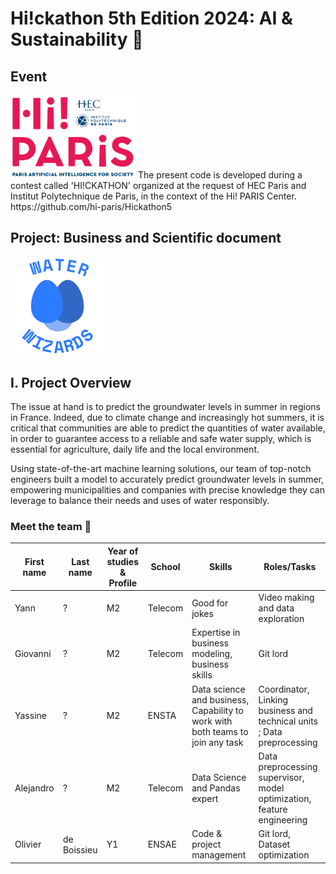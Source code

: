 # Hi!ckathon 5th Edition 2024: AI & Sustainability 🌲

## Event
<img src="images/image.png" alt="Hi! Paris Logo" width="200"/>
The present code is developed during a contest called 'HI!CKATHON' organized at the request of HEC Paris and Institut Polytechnique de Paris, in the context of the Hi! PARIS Center.
https://github.com/hi-paris/Hickathon5

## Project: Business and Scientific document
<img src="images/waterwizards_logo.png" alt="Water Wizards Logo" width="150"/>

## I. Project Overview

The issue at hand is to predict the groundwater levels in summer in regions in France. Indeed, due to climate change and increasingly hot summers, it is critical that communities are able to predict the quantities of water available, in order to guarantee access to a reliable and safe water supply, which is essential for agriculture, daily life and the local environment.

Using state-of-the-art machine learning solutions, our team of top-notch engineers built a model to accurately predict groundwater levels in summer, empowering municipalities and companies with precise knowledge they can leverage to balance their needs and uses of water responsibly.
### Meet the team :handshake:
| First name | Last name   | Year of studies & Profile | School  | Skills                                                                          | Roles/Tasks                                                            |
|------------|-------------|---------------------------|---------|---------------------------------------------------------------------------------| ---------------------------------------------------------------------- |
| Yann       | ?           | M2                        | Telecom | Good for jokes                                                                  | Video making and data exploration                                      |
| Giovanni   | ?           | M2                        | Telecom | Expertise in business modeling, business skills                                 | Git lord                       |
| Yassine    | ?           | M2                        | ENSTA   | Data science and business,  Capability to work with both teams to join any task | Coordinator, Linking business and technical units ; Data preprocessing |
| Alejandro  | ?           | M2                        | Telecom | Data Science and Pandas expert                                                  | Data preprocessing supervisor, model optimization, feature engineering |
| Olivier    | de Boissieu | Y1                        | ENSAE   | Code & project management                                                       | Git lord, Dataset optimization                                         |


